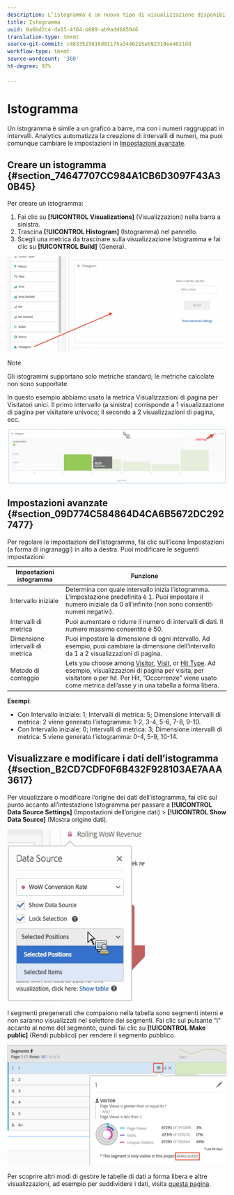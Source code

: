 ```yaml
---
description: L’istogramma è un nuovo tipo di visualizzazione disponibile in Analysis Workspace.
title: Istogramma
uuid: 8a6bd2c4-da15-4f64-b889-ab9add685046
translation-type: tm+mt
source-git-commit: c4833525816d81175a3446215eb92310ee4021dd
workflow-type: tm+mt
source-wordcount: '360'
ht-degree: 97%

---
```



# Istogramma

Un istogramma è simile a un grafico a barre, ma con i numeri raggruppati in intervalli. Analytics automatizza la creazione di intervalli di numeri, ma puoi comunque cambiare le impostazioni in [Impostazioni avanzate](#section_09D774C584864D4CA6B5672DC2927477).

## Creare un istogramma {#section_74647707CC984A1CB6D3097F43A30B45}

Per creare un istogramma:

1. Fai clic su **[!UICONTROL Visualizations]** (Visualizzazioni) nella barra a sinistra.
1. Trascina **[!UICONTROL Histogram]** (Istogramma) nel pannello.
1. Scegli una metrica da trascinare sulla visualizzazione Istogramma e fai clic su **[!UICONTROL Build]** (Genera).

![](assets/histogram.png)

>[!NOTE]
>
>Gli istogrammi supportano solo metriche standard; le metriche calcolate non sono supportate.

In questo esempio abbiamo usato la metrica Visualizzazioni di pagina per Visitatori unici. Il primo intervallo (a sinistra) corrisponde a 1 visualizzazione di pagina per visitatore univoco; il secondo a 2 visualizzazioni di pagina, ecc.

![](assets/histogram2.png)

## Impostazioni avanzate {#section_09D774C584864D4CA6B5672DC2927477}

Per regolare le impostazioni dell’istogramma, fai clic sull’icona Impostazioni (a forma di ingranaggi) in alto a destra. Puoi modificare le seguenti impostazioni:

| Impostazioni istogramma | Funzione |
|---|---|
| Intervallo iniziale | Determina con quale intervallo inizia l’istogramma. L’impostazione predefinita è 1. Puoi impostare il numero iniziale da 0 all’infinito (non sono consentiti numeri negativi). |
| Intervalli di metrica | Puoi aumentare o ridurre il numero di intervalli di dati. Il numero massimo consentito è 50. |
| Dimensione intervalli di metrica | Puoi impostare la dimensione di ogni intervallo. Ad esempio, puoi cambiare la dimensione dell’intervallo da 1 a 2 visualizzazioni di pagina. |
| Metodo di conteggio | Lets you choose among [Visitor](/help/components/metrics/unique-visitors.md), [Visit](/help/components/metrics/visits.md), or [Hit Type](/help/components/dimensions/hit-type.md). Ad esempio, visualizzazioni di pagina per visita, per visitatore o per hit. Per Hit, “Occorrenze” viene usato come metrica dell’asse y in una tabella a forma libera. |

<!--Russ or Meike - Check Hit Type link above. -->

**Esempi**:

* Con Intervallo iniziale: 1; Intervalli di metrica: 5; Dimensione intervalli di metrica: 2 viene generato l’istogramma: 1-2, 3-4, 5-6, 7-8, 9-10.
* Con Intervallo iniziale: 0; Intervalli di metrica: 3; Dimensione intervalli di metrica: 5 viene generato l’istogramma: 0-4, 5-9, 10-14.

## Visualizzare e modificare i dati dell’istogramma {#section_B2CD7CDF0F6B432F928103AE7AAA3617}

Per visualizzare o modificare l’origine dei dati dell’istogramma, fai clic sul punto accanto all’intestazione Istogramma per passare a **[!UICONTROL Data Source Settings]** (Impostazioni dell’origine dati) > **[!UICONTROL Show Data Source]** (Mostra origine dati).

![](assets/manage-data-source.png)

I segmenti pregenerati che compaiono nella tabella sono segmenti interni e non saranno visualizzati nel selettore dei segmenti. Fai clic sul pulsante “i” accanto al nome del segmento, quindi fai clic su **[!UICONTROL Make public]** (Rendi pubblico) per rendere il segmento pubblico.

![](assets/prebuilt_segments.png)

Per scoprire altri modi di gestire le tabelle di dati a forma libera e altre visualizzazioni, ad esempio per suddividere i dati, visita [questa pagina](https://docs.adobe.com/content/help/it-IT/analytics/analyze/analysis-workspace/visualizations/freeform-analysis-visualizations.html).

